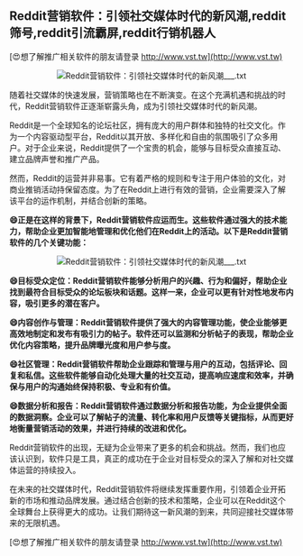 ## **Reddit营销软件：引领社交媒体时代的新风潮,reddit筛号,reddit引流霸屏,reddit行销机器人**

[😍想了解推广相关软件的朋友请登录 http://www.vst.tw](http://www.vst.tw)

 <center><img src="https://vst.tw/MP4/tuiguang/png/3.png" alt="Reddit营销软件：引领社交媒体时代的新风潮___.txt"></center>

随着社交媒体的快速发展，营销策略也在不断演变。在这个充满机遇和挑战的时代，Reddit营销软件正逐渐崭露头角，成为引领社交媒体时代的新风潮。

Reddit是一个全球知名的论坛社区，拥有庞大的用户群体和独特的社交文化。作为一个内容驱动型平台，Reddit以其开放、多样化和自由的氛围吸引了众多用户。对于企业来说，Reddit提供了一个宝贵的机会，能够与目标受众直接互动、建立品牌声誉和推广产品。

然而，Reddit的运营并非易事。它有着严格的规则和专注于用户体验的文化，对商业推销活动持保留态度。为了在Reddit上进行有效的营销，企业需要深入了解该平台的运作机制，并结合创新的策略。

**😄正是在这样的背景下，Reddit营销软件应运而生。这些软件通过强大的技术能力，帮助企业更加智能地管理和优化他们在Reddit上的活动。以下是Reddit营销软件的几个关键功能：**

 <center><img src="https://vst.tw/MP4/tuiguang/png/4.png" alt="Reddit营销软件：引领社交媒体时代的新风潮___.txt"></center>

**😄目标受众定位：Reddit营销软件能够分析用户的兴趣、行为和偏好，帮助企业找到最符合目标受众的论坛板块和话题。这样一来，企业可以更有针对性地发布内容，吸引更多的潜在客户。**

**😄内容创作与管理：Reddit营销软件提供了强大的内容管理功能，使企业能够更高效地制定和发布有吸引力的帖子。软件还可以监测和分析帖子的表现，帮助企业优化内容策略，提升品牌曝光度和用户参与度。**

**😄社区管理：Reddit营销软件帮助企业跟踪和管理与用户的互动，包括评论、回复和私信。这些软件能够自动化处理大量的社交互动，提高响应速度和效率，并确保与用户的沟通始终保持积极、专业和有价值。**

**😄数据分析和报告：Reddit营销软件通过数据分析和报告功能，为企业提供全面的数据洞察。企业可以了解帖子的流量、转化率和用户反馈等关键指标，从而更好地衡量营销活动的效果，并进行持续的改进和优化。**

Reddit营销软件的出现，无疑为企业带来了更多的机会和挑战。然而，我们也应该认识到，软件只是工具，真正的成功在于企业对目标受众的深入了解和对社交媒体运营的持续投入。

在未来的社交媒体时代，Reddit营销软件将继续发挥重要作用，引领着企业开拓新的市场和推动品牌发展。通过结合创新的技术和策略，企业可以在Reddit这个全球舞台上获得更大的成功。让我们期待这一新风潮的到来，共同迎接社交媒体带来的无限机遇。

[😍想了解推广相关软件的朋友请登录 http://www.vst.tw](http://www.vst.tw)




